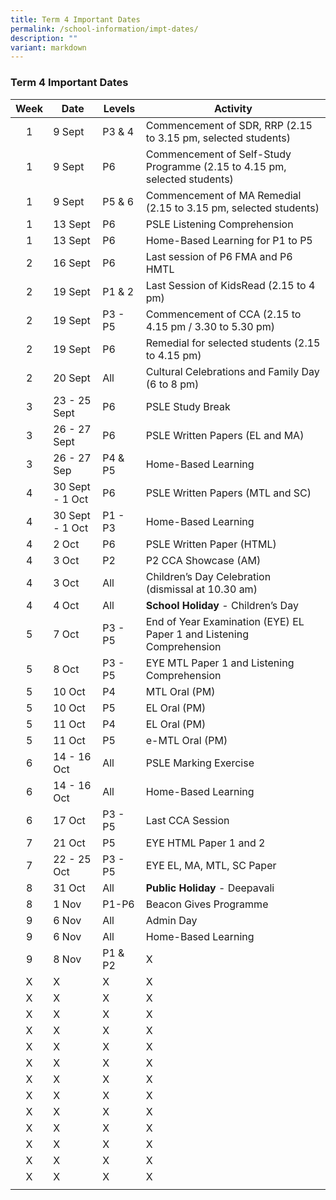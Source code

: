 ```yaml
---
title: Term 4 Important Dates
permalink: /school-information/impt-dates/
description: ""
variant: markdown
---
```

### Term 4 Important Dates

| Week | Date | Levels | Activity |
|:---:| -------- | --- | --- |
| 1 | 9 Sept | P3 & 4 | Commencement of SDR, RRP (2.15 to 3.15 pm, selected students) |
| 1 | 9 Sept | P6 | Commencement of Self-Study Programme (2.15 to 4.15 pm, selected students) |
| 1 | 9 Sept | P5 & 6 | Commencement of MA Remedial (2.15 to 3.15 pm, selected students) |
| 1 | 13 Sept | P6 | PSLE Listening Comprehension |
| 1 | 13 Sept | P6 | Home-Based Learning for P1 to P5 |
| 2 | 16 Sept | P6 | Last session of P6 FMA and P6 HMTL |
| 2 | 19 Sept | P1 & 2 | Last Session of KidsRead (2.15 to 4 pm) |
| 2 | 19 Sept | P3 - P5 | Commencement of CCA (2.15 to 4.15 pm / 3.30 to 5.30 pm) |
| 2 | 19 Sept | P6 | Remedial for selected students (2.15 to 4.15 pm) |
| 2 | 20 Sept | All | Cultural Celebrations and Family Day (6 to 8 pm) |
| 3 | 23 - 25 Sept | P6 | PSLE Study Break |
| 3 | 26 - 27 Sept | P6 | PSLE Written Papers (EL and MA) |
| 3 | 26 - 27 Sep | P4 & P5 | Home-Based Learning |
| 4 | 30 Sept - 1 Oct | P6 | PSLE Written Papers (MTL and SC) |
| 4 | 30 Sept - 1 Oct | P1 - P3 | Home-Based Learning |
| 4 | 2 Oct | P6 | PSLE Written Paper (HTML) |
| 4 | 3 Oct | P2 | P2 CCA Showcase (AM) |
| 4 | 3 Oct | All | Children’s Day Celebration (dismissal at 10.30 am) |
| 4 | 4 Oct | All | **School Holiday** - Children’s Day |
| 5 | 7 Oct | P3 - P5 | End of Year Examination (EYE) EL Paper 1 and Listening Comprehension |
| 5 | 8 Oct | P3 - P5 |  EYE MTL Paper 1 and Listening Comprehension |
| 5 | 10 Oct | P4 | MTL Oral (PM) |
| 5 | 10 Oct | P5 | EL Oral (PM) |
| 5 | 11 Oct | P4 | EL Oral (PM) |
| 5 | 11 Oct | P5 | e-MTL Oral (PM) |
| 6 | 14 - 16 Oct | All | PSLE Marking Exercise |
| 6 | 14 - 16 Oct | All | Home-Based Learning |
| 6 | 17 Oct | P3 - P5 | Last CCA Session |
| 7 | 21 Oct | P5 | EYE HTML Paper 1 and 2 |
| 7 | 22 - 25 Oct | P3 - P5 | EYE EL, MA, MTL, SC Paper |
| 8 | 31 Oct | All | **Public Holiday** - Deepavali |
| 8 | 1 Nov | P1-P6 | Beacon Gives Programme |
| 9 | 6 Nov | All | Admin Day |
| 9 | 6 Nov | All | Home-Based Learning |
| 9 | 8 Nov | P1 & P2 | X |
| X | X | X | X |
| X | X | X | X |
| X | X | X | X |
| X | X | X | X |
| X | X | X | X |
| X | X | X | X |
| X | X | X | X |
| X | X | X | X |
| X | X | X | X |
| X | X | X | X |
| X | X | X | X |
| X | X | X | X |
| X | X | X | X |
|  |  |  |  |